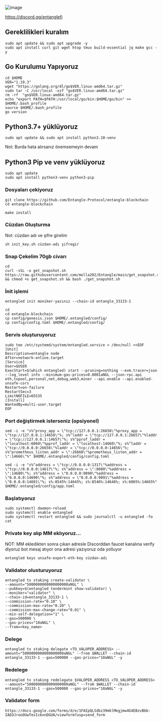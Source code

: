 ![image](https://github.com/molla202/Entangle/assets/91562185/e3546025-de57-498c-b68f-0d319a3d429f)



https://discord.gg/entanglefi
## Gereklilikleri kuralım
```
sudo apt update && sudo apt upgrade -y
sudo apt install curl git wget htop tmux build-essential jq make gcc -y
```
## Go Kurulumu Yapıyoruz
```
cd $HOME
VER="1.19.3"
wget "https://golang.org/dl/go$VER.linux-amd64.tar.gz"
sudo tar -C /usr/local -xzf "go$VER.linux-amd64.tar.gz"
rm -rf  "go$VER.linux-amd64.tar.gz"
echo "export PATH=$PATH:/usr/local/go/bin:$HOME/go/bin" >> $HOME/.bash_profile
source $HOME/.bash_profile
go version
```
## Python3.7+  yüklüyoruz
```
sudo apt update && sudo apt install python3.10-venv
```
Not: Burda hata alırsanız önemsemeyin devam
## Python3 Pip ve venv yüklüyoruz  
```
sudo apt update
sudo apt install python3-venv python3-pip
```

### Dosyaları çekiyoruz
```
git clone https://github.com/Entangle-Protocol/entangle-blockchain
cd entangle-blockchain
```
```
make install
```
### Cüzdan Oluşturma
Not: cüzdan adı ve şifre girelim
```
sh init_key.sh cüzdan-adı şifregir
```
### Snap Çekelim 70gb civarı
```
cd
curl -sSL -o get_snapshot.sh https://raw.githubusercontent.com/molla202/Entangle/main/get_snapshot.sh && chmod +x get_snapshot.sh && bash ./get_snapshot.sh
```
### İnit işlemi
```
entangled init moniker-yazınız --chain-id entangle_33133-1
```
```
cd
cd entangle-blockchain
cp config/genesis.json $HOME/.entangled/config/
cp config/config.toml $HOME/.entangled/config/
```
### Servis oluşturuyoruz
```
sudo tee /etc/systemd/system/entangled.service > /dev/null <<EOF
[Unit]
Description=entangle node
After=network-online.target
[Service]
User=$USER
ExecStart=$(which entangled) start --pruning=nothing --evm.tracer=json --log_level info --minimum-gas-prices=0.0001aNGL --json-rpc.api eth,txpool,personal,net,debug,web3,miner --api.enable --api.enabled-unsafe-cors
Restart=on-failure
RestartSec=3
LimitNOFILE=65535
[Install]
WantedBy=multi-user.target
EOF
```
### Port değiştirmek isterseniz (opsiyonel)
```
sed -i -e "s%^proxy_app = \"tcp://127.0.0.1:26658\"%proxy_app = \"tcp://127.0.0.1:14658\"%; s%^laddr = \"tcp://127.0.0.1:26657\"%laddr = \"tcp://127.0.0.1:14657\"%; s%^pprof_laddr = \"localhost:6060\"%pprof_laddr = \"localhost:14660\"%; s%^laddr = \"tcp://0.0.0.0:26656\"%laddr = \"tcp://0.0.0.0:14656\"%; s%^prometheus_listen_addr = \":26660\"%prometheus_listen_addr = \":14666\"%" $HOME/.entangled/config/config.toml

sed -i -e "s%^address = \"tcp://0.0.0.0:1317\"%address = \"tcp://0.0.0.0:14617\"%; s%^address = \":8080\"%address = \":14680\"%; s%^address = \"0.0.0.0:9090\"%address = \"0.0.0.0:14690\"%; s%^address = \"0.0.0.0:9091\"%address = \"0.0.0.0:14691\"%; s%:8545%:14645%; s%:8546%:14646%; s%:6065%:14665%" $HOME/.entangled/config/app.toml
```
### Başlatıyoruz
```
sudo systemctl daemon-reload
sudo systemctl enable entangled
sudo systemctl restart entangled && sudo journalctl -u entangled -fo cat
```
### Private key alıp MM eklıyoruz...
NOT: MM ekledikten sonra çıkan adresle Discorddan faucet kanalına verify diyoruz bot mesaj atıyor ona adresi yazıyoruz oda yolluyor
```
entangled keys unsafe-export-eth-key cüzdan-adı
```
### Validator olusturuyoruz
```
entangled tx staking create-validator \
--amount="5000000000000000000aNGL" \
--pubkey=$(entangled tendermint show-validator) \
--moniker="validator" \
--chain-id=entangle_33133-1 \
--commission-rate="0.10" \
--commission-max-rate="0.20" \
--commission-max-change-rate="0.01" \
--min-self-delegation="1" \
--gas=500000 \
--gas-prices="10aNGL" \
--from=<key_name>
```
### Delege
```
entangled tx staking delegate <TO_VALOPER_ADDRESS> --amount="5000000000000000000aNGL" --from $WALLET --chain-id entangle_33133-1 --gas=500000 --gas-prices="10aNGL" -y
```
### Redelege
```
entangled tx staking redelegate $VALOPER_ADDRESS <TO_VALOPER_ADDRESS> --amount="5000000000000000000aNGL" --from $WALLET --chain-id entangle_33133-1 --gas=500000 --gas-prices="10aNGL" -y
```
### Validator form
```
https://docs.google.com/forms/d/e/1FAIpQLSdbz39mklMegjmw4G4EBzvBbb-IAEOJrooOUwTesIc6xnDGUA/viewform?usp=send_form
```
